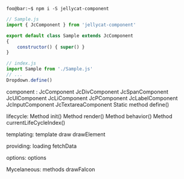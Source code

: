 
```console
foo@bar:~$ npm i -S jellycat-component
```

```js
// Sample.js
import { JcComponent } from 'jellycat-component'

export default class Sample extends JcComponent
{
	constructor() { super() }
}
````

```js
// index.js
import Sample from './Sample.js'
// ...
Dropdown.define()

````

component :
JcComponent
JcDivComponent
JcSpanComponent
JcUlComponent
JcLiComponent
JcPComponent
JcLabelComponent
JcInputComponent
JcTextareaComponent
Static method define()

lifecycle:
Method init()
Method render()
Method behavior()
Method currentLifeCycleIndex()

templating:
template
draw
drawElement

providing:
loading
fetchData

options:
options

Mycelaneous:
methods
drawFaIcon
